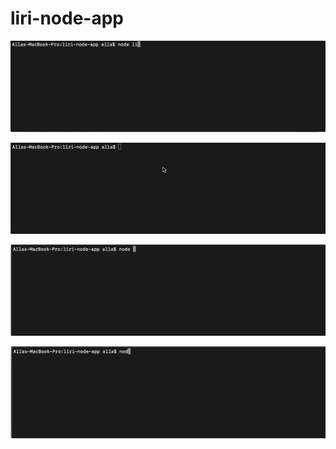 # liri-node-app

![](/assets/Concert-this.gif)

![](/assets/Song.gif)

![](/assets/Movie.gif)

![](/assets/do-this.gif)
